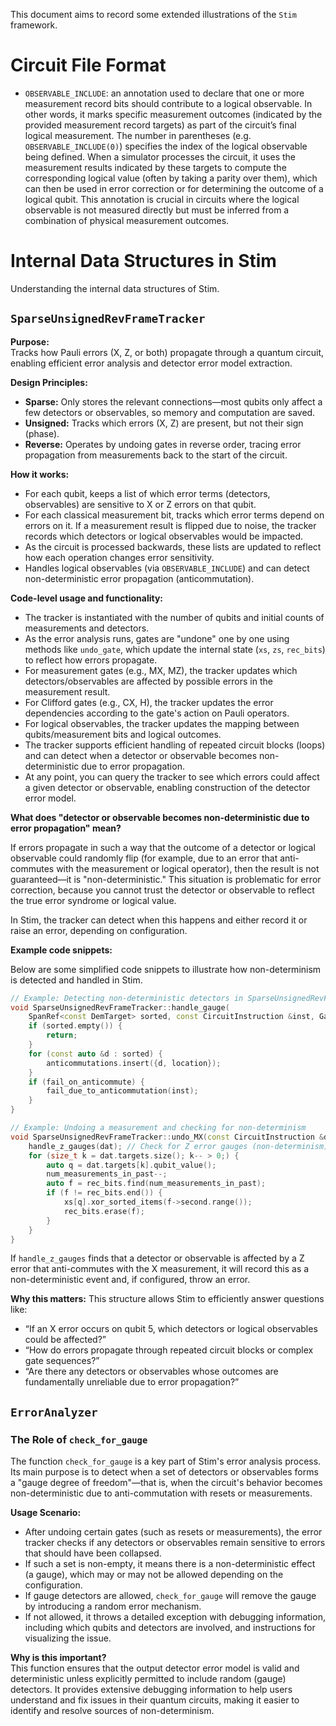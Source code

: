 This document aims to record some extended illustrations of the `Stim` framework.

# Circuit File Format

- `OBSERVABLE_INCLUDE`: an annotation used to declare that one or more measurement record bits should contribute to a logical observable. In other words, it marks specific measurement outcomes (indicated by the provided measurement record targets) as part of the circuit’s final logical measurement. The number in parentheses (e.g. `OBSERVABLE_INCLUDE(0)`) specifies the index of the logical observable being defined. When a simulator processes the circuit, it uses the measurement results indicated by these targets to compute the corresponding logical value (often by taking a parity over them), which can then be used in error correction or for determining the outcome of a logical qubit. This annotation is crucial in circuits where the logical observable is not measured directly but must be inferred from a combination of physical measurement outcomes.

# Internal Data Structures in Stim

Understanding the internal data structures of Stim.

## `SparseUnsignedRevFrameTracker`

**Purpose:**  
Tracks how Pauli errors (X, Z, or both) propagate through a quantum circuit, enabling efficient error analysis and detector error model extraction.

**Design Principles:**  

- **Sparse:** Only stores the relevant connections—most qubits only affect a few detectors or observables, so memory and computation are saved.
- **Unsigned:** Tracks which errors (X, Z) are present, but not their sign (phase).
- **Reverse:** Operates by undoing gates in reverse order, tracing error propagation from measurements back to the start of the circuit.

**How it works:**  

- For each qubit, keeps a list of which error terms (detectors, observables) are sensitive to X or Z errors on that qubit.
- For each classical measurement bit, tracks which error terms depend on errors on it. If a measurement result is flipped due to noise, the tracker records which detectors or logical observables would be impacted.
- As the circuit is processed backwards, these lists are updated to reflect how each operation changes error sensitivity.
- Handles logical observables (via `OBSERVABLE_INCLUDE`) and can detect non-deterministic error propagation (anticommutation).

**Code-level usage and functionality:**  

- The tracker is instantiated with the number of qubits and initial counts of measurements and detectors.
- As the error analysis runs, gates are "undone" one by one using methods like `undo_gate`, which update the internal state (`xs`, `zs`, `rec_bits`) to reflect how errors propagate.
- For measurement gates (e.g., MX, MZ), the tracker updates which detectors/observables are affected by possible errors in the measurement result.
- For Clifford gates (e.g., CX, H), the tracker updates the error dependencies according to the gate's action on Pauli operators.
- For logical observables, the tracker updates the mapping between qubits/measurement bits and logical outcomes.
- The tracker supports efficient handling of repeated circuit blocks (loops) and can detect when a detector or observable becomes non-deterministic due to error propagation.
- At any point, you can query the tracker to see which errors could affect a given detector or observable, enabling construction of the detector error model.

**What does "detector or observable becomes non-deterministic due to error propagation" mean?**

If errors propagate in such a way that the outcome of a detector or logical observable could randomly flip (for example, due to an error that anti-commutes with the measurement or logical operator), then the result is not guaranteed—it is "non-deterministic." This situation is problematic for error correction, because you cannot trust the detector or observable to reflect the true error syndrome or logical value.

In Stim, the tracker can detect when this happens and either record it or raise an error, depending on configuration.

**Example code snippets:**

Below are some simplified code snippets to illustrate how non-determinism is detected and handled in Stim.

```cpp
// Example: Detecting non-deterministic detectors in SparseUnsignedRevFrameTracker
void SparseUnsignedRevFrameTracker::handle_gauge(
    SpanRef<const DemTarget> sorted, const CircuitInstruction &inst, GateTarget location) {
    if (sorted.empty()) {
        return;
    }
    for (const auto &d : sorted) {
        anticommutations.insert({d, location});
    }
    if (fail_on_anticommute) {
        fail_due_to_anticommutation(inst);
    }
}
```

```cpp
// Example: Undoing a measurement and checking for non-determinism
void SparseUnsignedRevFrameTracker::undo_MX(const CircuitInstruction &dat) {
    handle_z_gauges(dat); // Check for Z error gauges (non-determinism)
    for (size_t k = dat.targets.size(); k-- > 0;) {
        auto q = dat.targets[k].qubit_value();
        num_measurements_in_past--;
        auto f = rec_bits.find(num_measurements_in_past);
        if (f != rec_bits.end()) {
            xs[q].xor_sorted_items(f->second.range());
            rec_bits.erase(f);
        }
    }
}
```

If `handle_z_gauges` finds that a detector or observable is affected by a Z error that anti-commutes with the X measurement, it will record this as a non-deterministic event and, if configured, throw an error.

**Why this matters:**
This structure allows Stim to efficiently answer questions like:

- “If an X error occurs on qubit 5, which detectors or logical observables could be affected?”
- “How do errors propagate through repeated circuit blocks or complex gate sequences?”
- “Are there any detectors or observables whose outcomes are fundamentally unreliable due to error propagation?”

## `ErrorAnalyzer`

### The Role of `check_for_gauge`

The function `check_for_gauge` is a key part of Stim's error analysis process. Its main purpose is to detect when a set of detectors or observables forms a "gauge degree of freedom"—that is, when the circuit's behavior becomes non-deterministic due to anti-commutation with resets or measurements.

**Usage Scenario:**  

- After undoing certain gates (such as resets or measurements), the error tracker checks if any detectors or observables remain sensitive to errors that should have been collapsed.
- If such a set is non-empty, it means there is a non-deterministic effect (a gauge), which may or may not be allowed depending on the configuration.
- If gauge detectors are allowed, `check_for_gauge` will remove the gauge by introducing a random error mechanism.
- If not allowed, it throws a detailed exception with debugging information, including which qubits and detectors are involved, and instructions for visualizing the issue.

**Why is this important?**  
This function ensures that the output detector error model is valid and deterministic unless explicitly permitted to include random (gauge) detectors. It provides extensive debugging information to help users understand and fix issues in their quantum circuits, making it easier to identify and resolve sources of non-determinism.

